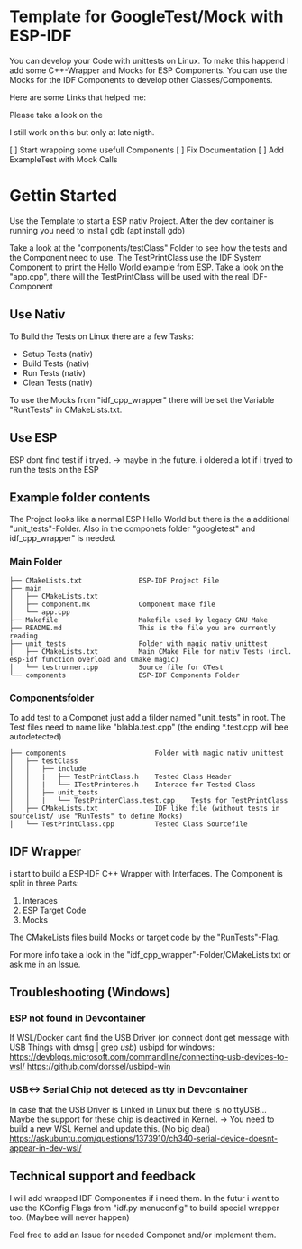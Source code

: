 # Template for GoogleTest/Mock with ESP-IDF
You can develop your Code with unittests on Linux. 
To make this happend I add some C++-Wrapper and Mocks for ESP Components.
You can use the Mocks for the IDF Components to develop other Classes/Components.

Here are some Links that helped me:


Please take a look on the 

I still work on this but only at late nigth. 

[ ] Start wrapping some usefull Components
[ ] Fix Documentation
[ ] Add ExampleTest with Mock Calls


# Gettin Started
Use the Template to start a ESP nativ Project.
After the dev container is running you need to install gdb (apt install gdb)

Take a look at the "components/testClass" Folder to see how the tests and the Component need to use.
The TestPrintClass use the IDF System Component to print the Hello World example from ESP.
Take a look on the "app.cpp", there will the TestPrintClass will be used with the real IDF-Component

## Use Nativ
To Build the Tests on Linux there are a few Tasks:
- Setup Tests (nativ)
- Build Tests (nativ)
- Run Tests (nativ)
- Clean Tests (nativ)

To use the Mocks from "idf_cpp_wrapper" there will be set the Variable "RuntTests" in CMakeLists.txt.

## Use ESP
ESP dont find test if i tryed. -> maybe in the future. 
i oldered a lot if i tryed to run the tests on the ESP

## Example folder contents
The Project looks like a normal ESP Hello World but there is the a additional "unit_tests"-Folder.
Also in the componets folder "googletest" and idf_cpp_wrapper" is needed.
### Main Folder
```
├── CMakeLists.txt              ESP-IDF Project File
├── main
│   ├── CMakeLists.txt
│   ├── component.mk            Component make file
│   └── app.cpp
├── Makefile                    Makefile used by legacy GNU Make 
├── README.md                   This is the file you are currently reading
├── unit_tests                  Folder with magic nativ unittest
│   ├── CMakeLists.txt          Main CMake File for nativ Tests (incl. esp-idf function overload and Cmake magic)
│   └── testrunner.cpp          Source file for GTest
└── components                  ESP-IDF Components Folder
```
### Componentsfolder
To add test to a Componet just add a filder named "unit_tests" in root.
The Test files need to name like "blabla.test.cpp" (the ending *.test.cpp will bee autodetected)
```
├── components                      Folder with magic nativ unittest
│   ├── testClass          
│   │   ├── include          
│   │   |   ├── TestPrintClass.h    Tested Class Header         
│   │   |   └── ITestPrinteres.h    Interace for Tested Class         
│   │   ├── unit_tests          
│   │   |   └── TestPrinterClass.test.cpp    Tests for TestPrintClass        
│   ├── CMakeLists.txt              IDF like file (without tests in sourcelist/ use "RunTests" to define Mocks)
│   └── TestPrintClass.cpp          Tested Class Sourcefile
```

## IDF Wrapper
i start to build a ESP-IDF C++ Wrapper with Interfaces.
The Component is split in three Parts:
1. Interaces
2. ESP Target Code
3. Mocks

The CMakeLists files build Mocks or target code by the "RunTests"-Flag. 

For more info take a look in the "idf_cpp_wrapper"-Folder/CMakeLists.txt or ask me in an Issue.

## Troubleshooting (Windows)
### ESP not found in Devcontainer
If WSL/Docker cant find the USB Driver (on connect dont get message with USB Things with dmsg | grep *usb*) 
usbipd for windows:
https://devblogs.microsoft.com/commandline/connecting-usb-devices-to-wsl/
https://github.com/dorssel/usbipd-win
### USB<-> Serial Chip not deteced as tty in Devcontainer
In case that the USB Driver is Linked in Linux but there is no ttyUSB... Maybe the support for these chip is deactived in Kernel.
-> You need to build a new WSL Kernel and update this. (No big deal)
https://askubuntu.com/questions/1373910/ch340-serial-device-doesnt-appear-in-dev-wsl/

## Technical support and feedback
I will add wrapped IDF Componentes if i need them. 
In the futur i want to use the KConfig Flags from "idf.py menuconfig" to build special wrapper too. (Maybee will never happen)

Feel free to add an Issue for needed Componet and/or implement them.
